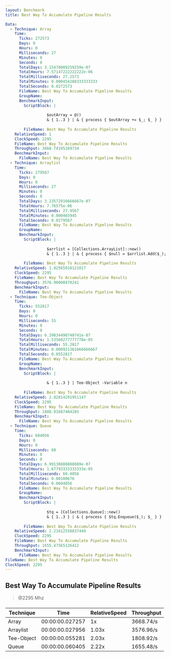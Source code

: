 ```yaml
---
layout: Benchmark
title: Best Way To Accumulate Pipeline Results

Data: 
  - Technique: Array
    Time: 
      Ticks: 272573
      Days: 0
      Hours: 0
      Milliseconds: 27
      Minutes: 0
      Seconds: 0
      TotalDays: 3.15478009259259e-07
      TotalHours: 7.57147222222222e-06
      TotalMilliseconds: 27.2573
      TotalMinutes: 0.000454288333333333
      TotalSeconds: 0.0272573
      FileName: Best Way To Accumulate Pipeline Results
      GroupName: 
      BenchmarkInput: 
        ScriptBlock: |
          
                  $outArray = @()
                  & { 1..3 } | & { process { $outArray += $_; $_ } }
              
        FileName: Best Way To Accumulate Pipeline Results
    RelativeSpeed: 1
    ClockSpeed: 2295
    FileName: Best Way To Accumulate Pipeline Results
    Throughput: 3668.74195169734
    BenchmarkInput: 
      FileName: Best Way To Accumulate Pipeline Results
  - Technique: Arraylist
    Time: 
      Ticks: 279567
      Days: 0
      Hours: 0
      Milliseconds: 27
      Minutes: 0
      Seconds: 0
      TotalDays: 3.23572916666667e-07
      TotalHours: 7.76575e-06
      TotalMilliseconds: 27.9567
      TotalMinutes: 0.000465945
      TotalSeconds: 0.0279567
      FileName: Best Way To Accumulate Pipeline Results
      GroupName: 
      BenchmarkInput: 
        ScriptBlock: |
          
                  $arrlist = [Collections.ArrayList]::new()
                  & { 1..3 } | & { process { $null = $arrlist.Add($_); $_ } }
              
        FileName: Best Way To Accumulate Pipeline Results
    RelativeSpeed: 1.02565918121017
    ClockSpeed: 2295
    FileName: Best Way To Accumulate Pipeline Results
    Throughput: 3576.96008470241
    BenchmarkInput: 
      FileName: Best Way To Accumulate Pipeline Results
  - Technique: Tee-Object
    Time: 
      Ticks: 552817
      Days: 0
      Hours: 0
      Milliseconds: 55
      Minutes: 0
      Seconds: 0
      TotalDays: 6.39834490740741e-07
      TotalHours: 1.53560277777778e-05
      TotalMilliseconds: 55.2817
      TotalMinutes: 0.000921361666666667
      TotalSeconds: 0.0552817
      FileName: Best Way To Accumulate Pipeline Results
      GroupName: 
      BenchmarkInput: 
        ScriptBlock: |
           
                  & { 1..3 } | Tee-Object -Variable n 
              
        FileName: Best Way To Accumulate Pipeline Results
    RelativeSpeed: 2.02814291951147
    ClockSpeed: 2295
    FileName: Best Way To Accumulate Pipeline Results
    Throughput: 1808.91687484285
    BenchmarkInput: 
      FileName: Best Way To Accumulate Pipeline Results
  - Technique: Queue
    Time: 
      Ticks: 604056
      Days: 0
      Hours: 0
      Milliseconds: 60
      Minutes: 0
      Seconds: 0
      TotalDays: 6.99138888888889e-07
      TotalHours: 1.67793333333333e-05
      TotalMilliseconds: 60.4056
      TotalMinutes: 0.00100676
      TotalSeconds: 0.0604056
      FileName: Best Way To Accumulate Pipeline Results
      GroupName: 
      BenchmarkInput: 
        ScriptBlock: |
          
                  $tq = [Collections.Queue]::new()
                  & { 1..3 } | & { process { $tq.Enqueue($_); $_ } }
              
        FileName: Best Way To Accumulate Pipeline Results
    RelativeSpeed: 2.21612558837449
    ClockSpeed: 2295
    FileName: Best Way To Accumulate Pipeline Results
    Throughput: 1655.47565126412
    BenchmarkInput: 
      FileName: Best Way To Accumulate Pipeline Results
FileName: Best Way To Accumulate Pipeline Results
ClockSpeed: 2295
---
```

Best Way To Accumulate Pipeline Results
---------------------------------------
> @2295 Mhz


### 


|Technique |Time           |RelativeSpeed|Throughput|
|----------|---------------|-------------|----------|
|Array     |00:00:00.027257|1x           |3668.74/s |
|Arraylist |00:00:00.027956|1.03x        |3576.96/s |
|Tee-Object|00:00:00.055281|2.03x        |1808.92/s |
|Queue     |00:00:00.060405|2.22x        |1655.48/s |
